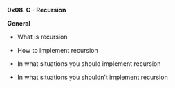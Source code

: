 **0x08. C - Recursion**

**General**

- What is recursion

- How to implement recursion

- In what situations you should implement recursion

- In what situations you shouldn’t implement recursion